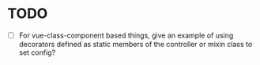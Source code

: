 TODO
====

- [ ] For vue-class-component based things, give an example of using decorators defined as static members of the controller or mixin class to set config?
